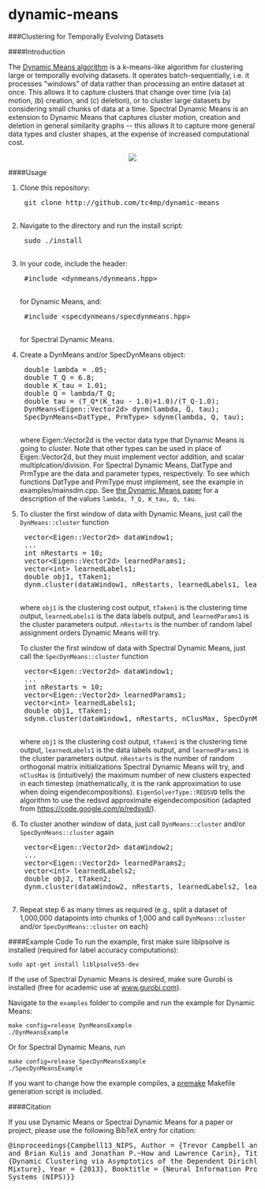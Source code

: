 dynamic-means
=============

###Clustering for Temporally Evolving Datasets

####Introduction

The [Dynamic Means algorithm](http://arxiv.org/abs/1305.6659) is a k-means-like algorithm for clustering large or temporally evolving datasets.
It operates batch-sequentially, i.e. it processes "windows" of data rather than processing an entire dataset
at once. This allows it to capture clusters that change over time (via (a) motion, (b) creation, and (c) deletion), or to
cluster large datasets by considering small chunks of data at a time. Spectral Dynamic Means is an extension 
to Dynamic Means that captures cluster motion, creation and deletion in general similarity graphs -- this allows
it to capture more general data types and cluster shapes, at the expense of increased computational cost.

<p align="center">
<img src="https://github.com/tc4mp/dynamic-means/blob/master/imgs/clustermotion.png?raw=true"/>
</p>


####Usage
1. Clone this repository:
	<pre>
    git clone http://github.com/tc4mp/dynamic-means
    </pre>

2. Navigate to the directory and run the install script:
	<pre>
	sudo ./install
	</pre>
3. In your code, include the header:
	<pre>
	#include &lt;dynmeans/dynmeans.hpp>
	</pre>
   for Dynamic Means, and:
	<pre>
	#include &lt;specdynmeans/specdynmeans.hpp>
	</pre>
   for Spectral Dynamic Means.
4. Create a DynMeans and/or SpecDynMeans object:
	<pre>
	double lambda = .05;
	double T_Q = 6.8;
	double K_tau = 1.01;
	double Q = lambda/T_Q;
	double tau = (T_Q*(K_tau - 1.0)+1.0)/(T_Q-1.0);
	DynMeans&lt;Eigen::Vector2d> dynm(lambda, Q, tau);
	SpecDynMeans&lt;DatType, PrmType> sdynm(lambda, Q, tau);
	</pre>
	where Eigen::Vector2d is the vector data type that Dynamic Means is going to cluster.
	Note that other types can be used in place of Eigen::Vector2d, but they must
	implement vector addition, and scalar multiplcation/division. For Spectral Dynamic Means,
	DatType and PrmType are the data and parameter types, respectively. To see which functions
	DatType and PrmType must implement, see the example in examples/mainsdm.cpp.
	See [the Dynamic Means paper](http://arxiv.org/abs/1305.6659) for a description
	of the values `lambda, T_Q, K_tau, Q, tau`.

5. To cluster the first window of data with Dynamic Means, just call the `DynMeans::cluster` function
	<pre>
	vector&lt;Eigen::Vector2d> dataWindow1;
	...
	int nRestarts = 10;
	vector&lt;Eigen::Vector2d> learnedParams1;
	vector&lt;int> learnedLabels1;
	double obj1, tTaken1;
	dynm.cluster(dataWindow1, nRestarts, learnedLabels1, learnedParams1, obj1, tTaken1);
	</pre>
	where `obj1` is the clustering cost output, `tTaken1` is the clustering time output, 
	`learnedLabels1` is the data labels output, and `learnedParams1` is the cluster parameters output.
	`nRestarts` is the number of random label assignment orders Dynamic Means will try.
	
	To cluster the first window of data with Spectral Dynamic Means, just call the `SpecDynMeans::cluster` function
	<pre>
	vector&lt;Eigen::Vector2d> dataWindow1;
	...
	int nRestarts = 10;
	vector&lt;Eigen::Vector2d> learnedParams1;
	vector&lt;int> learnedLabels1;
	double obj1, tTaken1;
	sdynm.cluster(dataWindow1, nRestarts, nClusMax, SpecDynMeans<DatType,PrmType>::EigenSolverType::REDSVD, learnedLabels1, obj1, tTaken1);
	</pre>
	where `obj1` is the clustering cost output, `tTaken1` is the clustering time output, 
	`learnedLabels1` is the data labels output, and `learnedParams1` is the cluster parameters output.
	`nRestarts` is the number of random orthogonal matrix initializations Spectral Dynamic Means will try,
	and `nClusMax` is (intuitively) the maximum number of new clusters expected in each timestep (mathematically,
	it is the rank approximation to use when doing eigendecompositions). `EigenSolverType::REDSVD` tells
	the algorithm to use the redsvd approximate eigendecomposition (adapted from https://code.google.com/p/redsvd/).

6. To cluster another window of data, just call `DynMeans::cluster` and/or `SpecDynMeans::cluster` again
	<pre>
	vector&lt;Eigen::Vector2d> dataWindow2;
	...
	vector&lt;Eigen::Vector2d> learnedParams2;
	vector&lt;int> learnedLabels2;
	double obj2, tTaken2;
	dynm.cluster(dataWindow2, nRestarts, learnedLabels2, learnedParams2, obj2, tTaken2);
	</pre>

7. Repeat step 6 as many times as required (e.g., split a dataset of 1,000,000 datapoints into chunks of 1,000 and call `DynMeans::cluster` and/or `SpecDynMeans::cluster` on each)

####Example Code
To run the example, first make sure liblpsolve is installed (required for label accuracy computations):
    
    sudo apt-get install liblpsolve55-dev
   
If the use of Spectral Dynamic Means is desired, make sure Gurobi is installed (free for academic use at www.gurobi.com).

Navigate to the `examples` folder to compile and run the example for Dynamic Means:
    
    make config=release DynMeansExample
    ./DynMeansExample

Or for Spectral Dynamic Means, run

    make config=release SpecDynMeansExample
    ./SpecDynMeansExample
 

If you want to change how the example compiles, a [premake](http://industriousone.com/premake) 
Makefile generation script is included.

####Citation

If you use Dynamic Means or Spectral Dynamic Means for a paper or project, please use the following BibTeX entry for citation:
	<pre>
    @inproceedings{Campbell13_NIPS,
    	Author = {Trevor Campbell and Miao Liu and Brian Kulis and Jonathan P.~How and Lawrence Carin},
    	Title = {Dynamic Clustering via Asymptotics of the Dependent Dirichlet Process Mixture},
    	Year = {2013},
    	Booktitle = {Neural Information Processing Systems (NIPS)}}
   	</pre>


